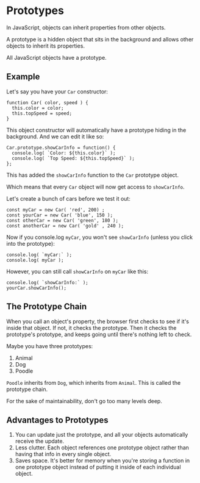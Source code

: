 # Prototypes

In JavaScript, objects can inherit properties from other objects.

A prototype is a hidden object that sits in the background and allows other objects to inherit its properties.

All JavaScript objects have a prototype.


## Example

Let's say you have your `Car` constructor:

```
function Car( color, speed ) {
  this.color = color;
  this.topSpeed = speed;
}
```

This object constructor will automatically have a prototype hiding in the background. And we can edit it like so:

```
Car.prototype.showCarInfo = function() {
  console.log( `Color: ${this.color}` );
  console.log( `Top Speed: ${this.topSpeed}` );
};
```

This has added the `showCarInfo` function to the `Car` prototype object.

Which means that every `Car` object will now get access to `showCarInfo`.

Let's create a bunch of cars before we test it out:

```
const myCar = new Car( 'red', 200) ;
const yourCar = new Car( 'blue', 150 );
const otherCar = new Car( 'green', 180 );
const anotherCar = new Car( 'gold' , 240 );
```

Now if you console.log `myCar`, you won't see `showCarInfo` (unless you click into the prototype):

```
console.log( `myCar:` );
console.log( myCar );
```

However, you can still call `showCarInfo` on `myCar` like this:

```
console.log( `showCarInfo:` );
yourCar.showCarInfo();
```


## The Prototype Chain

When you call an object's property, the browser first checks to see if it's inside that object. If not, it checks the prototype. Then it checks the prototype's prototype, and keeps going until there's nothing left to check.

Maybe you have three prototypes:

1. Animal
2. Dog
3. Poodle

`Poodle` inherits from `Dog`, which inherits from `Animal`. This is called the prototype chain.

For the sake of maintainability, don't go too many levels deep.


## Advantages to Prototypes

1. You can update just the prototype, and all your objects automatically receive the update.
2. Less clutter. Each object references one prototype object rather than having that info in every single object.
3. Saves space. It's better for memory when you're storing a function in one prototype object instead of putting it inside of each individual object.